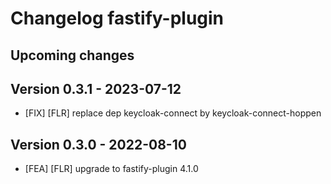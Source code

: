 # Changelog fastify-plugin

## Upcoming changes

## Version 0.3.1 - 2023-07-12
- [FIX] [FLR] replace dep keycloak-connect by keycloak-connect-hoppen

## Version 0.3.0 - 2022-08-10
- [FEA] [FLR] upgrade to fastify-plugin 4.1.0
